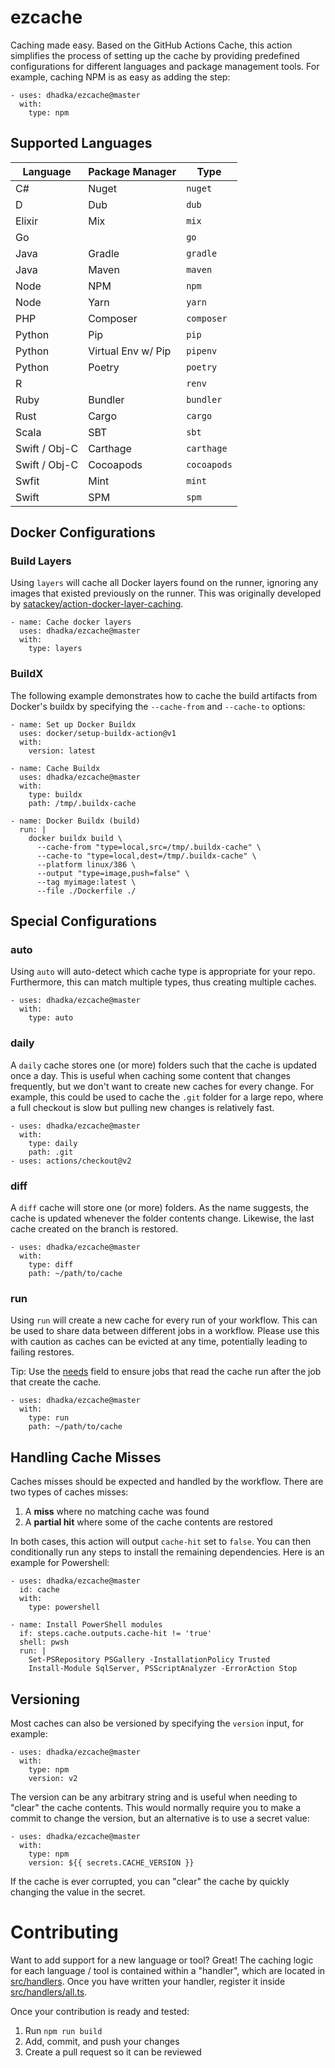 # ezcache

Caching made easy.  Based on the GitHub Actions Cache, this action simplifies the process of
setting up the cache by providing predefined configurations for different languages and package
management tools.  For example, caching NPM is as easy as adding the step:

```
- uses: dhadka/ezcache@master
  with:
    type: npm
```

## Supported Languages

| Language | Package Manager    | Type        |
| -------- | ------------------ | ----------- |
| C#       | Nuget              | `nuget`     |
| D        | Dub                | `dub`       |
| Elixir   | Mix                | `mix`       |
| Go       |                    | `go`        |
| Java     | Gradle             | `gradle`    |
| Java     | Maven              | `maven`     |
| Node     | NPM                | `npm`       |
| Node     | Yarn               | `yarn`      |
| PHP      | Composer           | `composer`  |
| Python   | Pip                | `pip`       |
| Python   | Virtual Env w/ Pip | `pipenv`    |
| Python   | Poetry             | `poetry`    |
| R        |                    | `renv`      | 
| Ruby     | Bundler            | `bundler`   |
| Rust     | Cargo              | `cargo`     |
| Scala    | SBT                | `sbt`       |
| Swift / Obj-C | Carthage      | `carthage`  |
| Swift / Obj-C | Cocoapods     | `cocoapods` |
| Swfit    | Mint               | `mint`      |
| Swift    | SPM                | `spm`       |

## Docker Configurations

### Build Layers

Using `layers` will cache all Docker layers found on the runner, ignoring any images that existed previously on the runner.
This was originally developed by [satackey/action-docker-layer-caching](https://github.com/satackey/action-docker-layer-caching).

```
- name: Cache docker layers
  uses: dhadka/ezcache@master
  with:
    type: layers
```

### BuildX

The following example demonstrates how to cache the build artifacts from Docker's buildx by specifying the `--cache-from` and `--cache-to` options:

```
- name: Set up Docker Buildx
  uses: docker/setup-buildx-action@v1
  with:
    version: latest

- name: Cache Buildx
  uses: dhadka/ezcache@master
  with:
    type: buildx
    path: /tmp/.buildx-cache

- name: Docker Buildx (build)
  run: |
    docker buildx build \
      --cache-from "type=local,src=/tmp/.buildx-cache" \
      --cache-to "type=local,dest=/tmp/.buildx-cache" \
      --platform linux/386 \
      --output "type=image,push=false" \
      --tag myimage:latest \
      --file ./Dockerfile ./
```

## Special Configurations

### auto

Using `auto` will auto-detect which cache type is appropriate for your repo.  Furthermore, this can match
multiple types, thus creating multiple caches.

```
- uses: dhadka/ezcache@master
  with:
    type: auto
```

### daily

A `daily` cache stores one (or more) folders such that the cache is updated once a day.  This is useful when caching
some content that changes frequently, but we don't want to create new caches for every change.  For example,
this could be used to cache the `.git` folder for a large repo, where a full checkout is slow but pulling
new changes is relatively fast.

```
- uses: dhadka/ezcache@master
  with:
    type: daily
    path: .git
- uses: actions/checkout@v2
```

### diff

A `diff` cache will store one (or more) folders.  As the name suggests, the cache is updated whenever
the folder contents change.  Likewise, the last cache created on the branch is restored.

```
- uses: dhadka/ezcache@master
  with:
    type: diff
    path: ~/path/to/cache
```

### run

Using `run` will create a new cache for every run of your workflow.  This can be used to share data between
different jobs in a workflow.  Please use this with caution as caches can be evicted at any time, potentially
leading to failing restores.

Tip: Use the [needs](https://docs.github.com/en/free-pro-team@latest/actions/reference/workflow-syntax-for-github-actions#jobsjob_idneeds)
field to ensure jobs that read the cache run after the job that create the cache.

```
- uses: dhadka/ezcache@master
  with:
    type: run
    path: ~/path/to/cache
```

## Handling Cache Misses

Caches misses should be expected and handled by the workflow.  There are two types of caches misses:

1. A **miss** where no matching cache was found
2. A **partial hit** where some of the cache contents are restored

In both cases, this action will output `cache-hit` set to `false`.  You can then conditionally run 
any steps to install the remaining dependencies.  Here is an example for Powershell:

```
- uses: dhadka/ezcache@master
  id: cache
  with:
    type: powershell

- name: Install PowerShell modules
  if: steps.cache.outputs.cache-hit != 'true'
  shell: pwsh
  run: |
    Set-PSRepository PSGallery -InstallationPolicy Trusted
    Install-Module SqlServer, PSScriptAnalyzer -ErrorAction Stop
```

## Versioning

Most caches can also be versioned by specifying the `version` input, for example:

```
- uses: dhadka/ezcache@master
  with:
    type: npm
    version: v2
```

The version can be any arbitrary string and is useful when needing to "clear" the cache contents.  This would
normally require you to make a commit to change the version, but an alternative is to use a secret value:

```
- uses: dhadka/ezcache@master
  with:
    type: npm
    version: ${{ secrets.CACHE_VERSION }}
```

If the cache is ever corrupted, you can "clear" the cache by quickly changing the value in the secret.

# Contributing

Want to add support for a new language or tool?  Great!  The caching logic for each language / tool is contained
within a "handler", which are located in [src/handlers](src/handlers).  Once you have written your handler, register
it inside [src/handlers/all.ts](src/handlers/all.ts).

Once your contribution is ready and tested:
1. Run `npm run build`
2. Add, commit, and push your changes
3. Create a pull request so it can be reviewed
